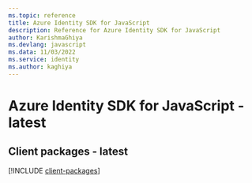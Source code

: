 ```yaml
---
ms.topic: reference
title: Azure Identity SDK for JavaScript
description: Reference for Azure Identity SDK for JavaScript
author: KarishmaGhiya
ms.devlang: javascript
ms.data: 11/03/2022
ms.service: identity
ms.author: kaghiya
---
```

# Azure Identity SDK for JavaScript - latest

## Client packages - latest
[!INCLUDE [client-packages](identity-client-index.md)]